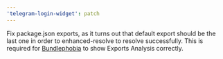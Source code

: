 ```yaml
---
'telegram-login-widget': patch
---
```


Fix package.json exports, as it turns out that default export should be the last one in order to enhanced-resolve to resolve successfully. This is required for [Bundlephobia](https://bundlephobia.com/package/telegram-login-widget) to show Exports Analysis correctly.
